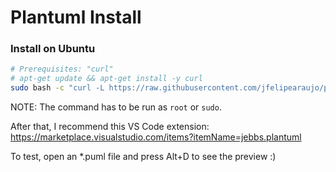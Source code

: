 # Plantuml Install

### Install on Ubuntu

``` sh
# Prerequisites: "curl"
# apt-get update && apt-get install -y curl
sudo bash -c "curl -L https://raw.githubusercontent.com/jfelipearaujo/plantuml-install/main/plantuml-install-ubuntu.sh | bash"
```

NOTE: The command has to be run as `root` or `sudo`.

After that, I recommend this VS Code extension: https://marketplace.visualstudio.com/items?itemName=jebbs.plantuml

To test, open an *.puml file and press Alt+D to see the preview :)
